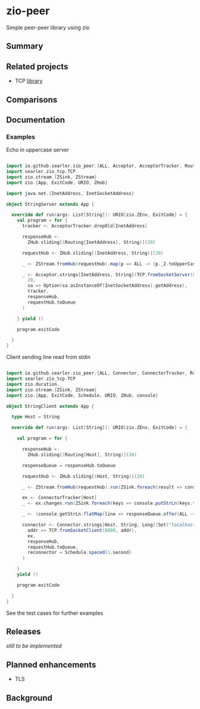 # zio-peer
Simple peer-peer library using zio

## Summary

## Related projects

* TCP [library](https://github.com/searler/zio-tcp)

## Comparisons


## Documentation

### Examples

Echo in uppercase server

```scala

import io.github.searler.zio_peer.{ALL, Acceptor, AcceptorTracker, Routing}
import searler.zio_tcp.TCP
import zio.stream.{ZSink, ZStream}
import zio.{App, ExitCode, URIO, ZHub}

import java.net.{InetAddress, InetSocketAddress}

object StringServer extends App {

  override def run(args: List[String]): URIO[zio.ZEnv, ExitCode] = {
    val program = for {
      tracker <- AcceptorTracker.dropOld[InetAddress]

      responseHub <-
        ZHub.sliding[(Routing[InetAddress], String)](20)

      requestHub <- ZHub.sliding[(InetAddress, String)](20)

      _ <- ZStream.fromHub(requestHub).map(p => ALL -> (p._2.toUpperCase)).run(ZSink.fromHub(responseHub)).fork

      _ <- Acceptor.strings[InetAddress, String](TCP.fromSocketServer(8888),
        20,
        sa => Option(sa.asInstanceOf[InetSocketAddress].getAddress),
        tracker,
        responseHub,
        requestHub.toQueue
      )

    } yield ()

    program.exitCode

  }
}
```

Client sending line read from stdin

```scala

import io.github.searler.zio_peer.{ALL, Connector, ConnectorTracker, Routing}
import searler.zio_tcp.TCP
import zio.duration._
import zio.stream.{ZSink, ZStream}
import zio.{App, ExitCode, Schedule, URIO, ZHub, console}

object StringClient extends App {

  type Host = String

  override def run(args: List[String]): URIO[zio.ZEnv, ExitCode] = {

    val program = for {

      responseHub <-
        ZHub.sliding[(Routing[Host], String)](20)

      responseQueue = responseHub.toQueue

      requestHub <- ZHub.sliding[(Host, String)](20)

      _ <- ZStream.fromHub(requestHub).run(ZSink.foreach(result => console.putStrLn(result.toString))).forkDaemon

      ex <- ConnectorTracker[Host]
      _ <- ex.changes.run(ZSink.foreach(keys => console.putStrLn(keys.toString()))).forkDaemon

      _ <- (console.getStrLn.flatMap(line => responseQueue.offer(ALL -> line))).forever.forkDaemon

      connector <- Connector.strings[Host, String, Long](Set("localhost"),
        addr => TCP.fromSocketClient(8888, addr),
        ex,
        responseHub,
        requestHub.toQueue,
        reconnector = Schedule.spaced(1.second)
      )

    }
    yield ()

    program.exitCode

  }
}
```

See the test cases for further examples

## Releases
_still to be implemented_

## Planned enhancements

* TLS

## Background
